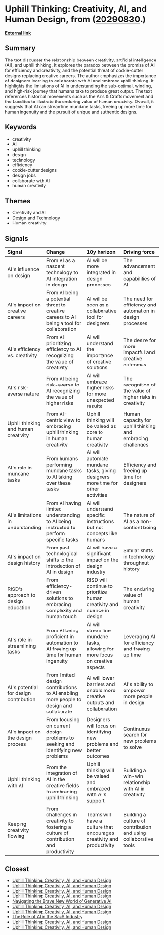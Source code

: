 # __Uphill Thinking: Creativity, AI, and Human Design__, from ([20290830](https://kghosh.substack.com/p/20290830).)

__[External link](https://www.figma.com/blog/uphill-thinking/?utm_source=substack&utm_medium=email)__



## Summary

The text discusses the relationship between creativity, artificial intelligence (AI), and uphill thinking. It explores the paradox between the promise of AI for efficiency and creativity, and the potential threat of cookie-cutter designs replacing creative careers. The author emphasizes the importance of designers learning to collaborate with AI and embrace uphill thinking. It highlights the limitations of AI in understanding the sub-optimal, winding, and high-risk journey that humans take to produce great output. The text references historical movements such as the Arts & Crafts movement and the Luddites to illustrate the enduring value of human creativity. Overall, it suggests that AI can streamline mundane tasks, freeing up more time for human ingenuity and the pursuit of unique and authentic designs.

## Keywords

* creativity
* AI
* uphill thinking
* design
* technology
* efficiency
* cookie-cutter designs
* design jobs
* collaborate with AI
* human creativity

## Themes

* Creativity and AI
* Design and Technology
* Human creativity

## Signals

| Signal                                 | Change                                                                                    | 10y horizon                                                                     | Driving force                                                    |
|:---------------------------------------|:------------------------------------------------------------------------------------------|:--------------------------------------------------------------------------------|:-----------------------------------------------------------------|
| AI's influence on design               | From AI as a nascent technology to AI integration in design                               | AI will be more integrated in design processes                                  | The advancement and capabilities of AI                           |
| AI's impact on creative careers        | From AI being a potential threat to creative careers to AI being a tool for collaboration | AI will be seen as a collaborative tool for designers                           | The need for efficiency and automation in design processes       |
| AI's efficiency vs. creativity         | From AI prioritizing efficiency to AI recognizing the value of creativity                 | AI will understand the importance of creative solutions                         | The desire for more impactful and creative outcomes              |
| AI's risk-averse nature                | From AI being risk-averse to AI recognizing the value of higher risks                     | AI will embrace higher risks for more unexpected results                        | The recognition of the value of higher risks in creativity       |
| Uphill thinking and human creativity   | From AI-centric view to embracing uphill thinking in human creativity                     | Uphill thinking will be valued as core to human creativity                      | Human capacity for uphill thinking and embracing challenges      |
| AI's role in mundane tasks             | From humans performing mundane tasks to AI taking over these tasks                        | AI will automate mundane tasks, giving designers more time for other activities | Efficiency and freeing up time for designers                     |
| AI's limitations in understanding      | From AI having limited understanding to AI being instructed to perform specific tasks     | AI will understand specific instructions but not concepts like humans           | The nature of AI as a non-sentient being                         |
| AI's impact on design history          | From past technological shifts to the introduction of AI in design                        | AI will have a significant impact on the design industry                        | Similar shifts in technology throughout history                  |
| RISD's approach to design education    | From efficiency-driven solutions to embracing complexity and human touch                  | RISD will continue to prioritize human creativity and nuance in design          | The enduring value of human creativity                           |
| AI's role in streamlining tasks        | From AI being proficient in automation to AI freeing up time for human ingenuity          | AI will streamline mundane tasks, allowing for more focus on creative aspects   | Leveraging AI for efficiency and freeing up time                 |
| AI's potential for design contribution | From limited design contributions to AI enabling more people to design and collaborate    | AI will lower barriers and enable more creative outputs and collaboration       | AI's ability to empower more people in design                    |
| AI's impact on the design process      | From focusing on current design problems to seeking and identifying new problems          | Designers will focus on identifying new problems and better outcomes            | Continuous search for new problems to solve                      |
| Uphill thinking with AI                | From the integration of AI in the creative fields to embracing uphill thinking            | Uphill thinking will be valued and embraced with AI's support                   | Building a win-win relationship with AI in creativity            |
| Keeping creativity flowing             | From challenges in creativity to fostering a culture of contribution and productivity     | Teams will have a culture that encourages creativity and productivity           | Building a culture of contribution and using collaborative tools |

## Closest

* [Uphill Thinking: Creativity, AI, and Human Design](92ae644db3cc8e4d0fb262bac8413f8b)
* [Uphill Thinking: Creativity, AI, and Human Design](92ae644db3cc8e4d0fb262bac8413f8b)
* [Uphill Thinking: Creativity, AI, and Human Design](92ae644db3cc8e4d0fb262bac8413f8b)
* [Uphill Thinking: Creativity, AI, and Human Design](92ae644db3cc8e4d0fb262bac8413f8b)
* [Navigating the Brave New World of Generative AI](ed237776f4979a2104f62c4985fbeba8)
* [Uphill Thinking: Creativity, AI, and Human Design](92ae644db3cc8e4d0fb262bac8413f8b)
* [Uphill Thinking: Creativity, AI, and Human Design](92ae644db3cc8e4d0fb262bac8413f8b)
* [The Role of AI in the SaaS Industry](df59e2cf3380ffd9aeac9a3e01073300)
* [Uphill Thinking: Creativity, AI, and Human Design](92ae644db3cc8e4d0fb262bac8413f8b)
* [Uphill Thinking: Creativity, AI, and Human Design](92ae644db3cc8e4d0fb262bac8413f8b)